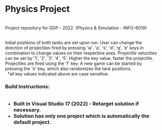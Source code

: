 # Physics Project
<?xml version = "1.0" encoding = "UTF-8">

<br/>Project repository for GDP - 2022. (Physics & Simulation - INFO-6019) <br/><br/>

<p> Initial positions of both tanks are set upon run. User can change the direction of projectiles fired by pressing 'w', 'a', 's', 'd', 'q', 'e' keys in combination to change values on their respective axes. Projectile velocities can be set by '1', '2', '3', '4', '5'. Higher the key value, faster the projectile. Projectiles are fired using the 'f' key. A new game can be started by pressing the 'n' key, which also randomizes the tank positions. <br/>&nbsp; *all key values indicated above are case sensitive. <p/>
	
<h3/> Build Instructions: <br/><br/>
    <ul>
      <li> Built in Visual Studio 17 (2022) - Retarget solution if necessary.
      <li> Solution has only one project which is automatically the default project.
    <ul/>
